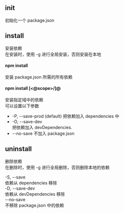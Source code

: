 ## init
初始化一个 package.json
## install
安装依赖  
在安装时，使用 -g 进行全局安装，否则安装在本地
#### npm install  
安装 package.json 所需的所有依赖 
#### npm install [<@scope>/]<name>@<version>
安装指定域中的依赖  
可以设置以下参数  
- -P, --save-prod (default)
把依赖加入 dependencies 中  
- -D, --save-dev  
把依赖加入 devDependencies.
- --no-save
不加入 package.json

## uninstall
删除依赖   
在删除时，使用 -g 进行全局删除，否则删除本地的依赖  

-S, --save  
依赖从 dependencies 移除  
-D, --save-dev  
依赖从 devDependencies 移除  
--no-save  
不移除 package.json 中的依赖  